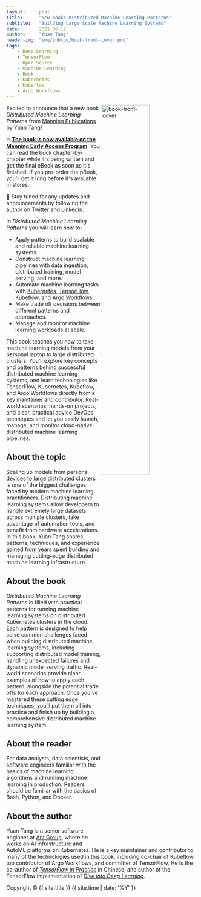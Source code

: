 ```yaml
---
layout:     post
title:      "New book: Distributed Machine Learning Patterns"
subtitle:   "Building Large Scale Machine Learning Systems"
date:       2021-06-12
author:     "Yuan Tang"
header-img: "img/inblog/book-front-cover.png"
tags:
    - Deep Learning
    - TensorFlow
    - Open Source
    - Machine Learning
    - Book
    - Kubernetes
    - Kubeflow
    - Argo Workflows
---
```



<img align="right" src="../../../../../img/inblog/book-front-cover.png" alt="book-front-cover" width="50%" height="50%">

Excited to announce that a new book *Distributed Machine Learning Patterns* from [Manning Publications](https://www.manning.com/) by [Yuan Tang](https://github.com/terrytangyuan)!

:fire: **[The book is now available on the Manning Early Access Program](https://bit.ly/2RKv8Zo)**. You can read the book chapter-by-chapter while it's being written and get the final eBook as soon as it's finished. If you pre-order the pBook, you'll get it long before it's available in stores.

:bell: Stay tuned for any updates and announcements by following the author on [Twitter](https://twitter.com/TerryTangYuan) and [LinkedIn](https://www.linkedin.com/in/terrytangyuan/).

In *Distributed Machine Learning Patterns* you will learn how to:

* Apply patterns to build scalable and reliable machine learning systems.
* Construct machine learning pipelines with data ingestion, distributed training, model serving, and more.
* Automate machine learning tasks with [Kubernetes](https://kubernetes.io/), [TensorFlow](https://www.tensorflow.org/), [Kubeflow](https://www.kubeflow.org/), and [Argo Workflows](https://argoproj.github.io/argo-workflows/).
* Make trade off decisions between different patterns and approaches.
* Manage and monitor machine learning workloads at scale.

This book teaches you how to take machine learning models from your personal laptop to large distributed clusters. You’ll explore key concepts and patterns behind successful distributed machine learning systems, and learn technologies like TensorFlow, Kubernetes, Kubeflow, and Argo Workflows directly from a key maintainer and contributor. Real-world scenarios, hands-on projects, and clear, practical advice DevOps techniques and let you easily launch, manage, and monitor cloud-native distributed machine learning pipelines.

## About the topic

Scaling up models from personal devices to large distributed clusters is one of the biggest challenges faced by modern machine learning practitioners. Distributing machine learning systems allow developers to handle extremely large datasets across multiple clusters, take advantage of automation tools, and benefit from hardware accelerations. In this book, Yuan Tang shares patterns, techniques, and experience gained from years spent building and managing cutting-edge distributed machine learning infrastructure.

## About the book

*Distributed Machine Learning Patterns* is filled with practical patterns for running machine learning systems on distributed Kubernetes clusters in the cloud. Each pattern is designed to help solve common challenges faced when building distributed machine learning systems, including supporting distributed model training, handling unexpected failures and dynamic model serving traffic. Real-world scenarios provide clear examples of how to apply each pattern, alongside the potential trade offs for each approach. Once you’ve mastered these cutting edge techniques, you’ll put them all into practice and finish up by building a comprehensive distributed machine learning system.

## About the reader

For data analysts, data scientists, and software engineers familiar with the basics of machine learning algorithms and running machine learning in production. Readers should be familiar with the basics of Bash, Python, and Docker.

## About the author

Yuan Tang is a senior software engineer at [Ant Group](https://www.antgroup.com/), where he works on AI infrastructure and AutoML platforms on Kubernetes. He is a key maintainer and contributor to many of the technologies used in this book, including co-chair of Kubeflow, top contributor of Argo Workflows, and committer of TensorFlow. He is the co-author of *[TensorFlow in Practice](https://terrytangyuan.github.io/2017/02/12/tensorflow-in-practice-book-chinese/)* in Chinese, and author of the TensorFlow implementation of *[Dive into Deep Learning](https://d2l.ai/)*.


<p class="copyright text-muted">
	Copyright &copy; {{ site.title }} {{ site.time | date: '%Y' }}
</p>

